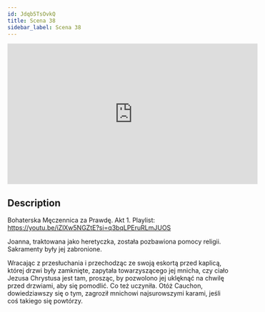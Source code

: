 ```yaml
---
id: Jdqb5TsOvkQ
title: Scena 38
sidebar_label: Scena 38
---
```


<iframe
  width="560"
  height="315"
  src="https://www.youtube.com/embed/Jdqb5TsOvkQ"
  title="YouTube video player"
  frameborder="0"
  allow="accelerometer; autoplay; clipboard-write; encrypted-media; gyroscope; picture-in-picture; web-share"
  referrerpolicy="strict-origin-when-cross-origin"
  allowfullscreen
></iframe>

## Description

Bohaterska Męczennica za Prawdę. Akt 1.
Playlist: https://youtu.be/iZlXw5NGZtE?si=q3bqLPEruRLmJUOS

Joanna, traktowana jako heretyczka, została pozbawiona pomocy religii. Sakramenty były jej zabronione.

Wracając z przesłuchania i przechodząc ze swoją eskortą przed kaplicą, której drzwi były zamknięte, zapytała towarzyszącego jej mnicha, czy ciało Jezusa Chrystusa jest tam, prosząc, by pozwolono jej uklęknąć na chwilę przed drzwiami, aby się pomodlić. Co też uczyniła. Otóż Cauchon, dowiedziawszy się o tym, zagroził mnichowi najsurowszymi karami, jeśli coś takiego się powtórzy.
